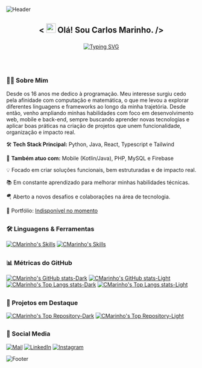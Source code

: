 ![Header](https://capsule-render.vercel.app/api?type=waving&height=130&color=gradient&customColorList=22&section=header)

###

<h2 align="center">&lt; <img src="https://media.giphy.com/media/hvRJCLFzcasrR4ia7z/giphy.gif" width="25px" height="25px"> Olá! Sou Carlos Marinho. /&gt;</h2>

###

<div align="center">
  <a href="https://git.io/typing-svg">
    <img src="https://readme-typing-svg.demolab.com?font=Fira+Code&weight=600&size=25&pause=1000&color=1C768F&background=1C768F00&center=true&width=435&lines=Full%20Stack%20-%20Developer"alt="Typing SVG" />
  </a>
</div>

<br><br>

### 🧑‍💻 Sobre Mim
Desde os 16 anos me dedico à programação. Meu interesse surgiu cedo pela afinidade com computação e matemática, o que me levou a explorar diferentes linguagens e frameworks ao longo da minha trajetória. Desde então, venho ampliando minhas habilidades com foco em desenvolvimento web, mobile e back-end, sempre buscando aprender novas tecnologias e aplicar boas práticas na criação de projetos que unem funcionalidade, organização e impacto real.

🛠 **Tech Stack Principal:** Python, Java, React, Typescript e Tailwind

🧩 **Também atuo com:** Mobile (Kotlin/Java), PHP, MySQL e Firebase

💡 Focado em criar soluções funcionais, bem estruturadas e de impacto real.

📚 Em constante aprendizado para melhorar minhas habilidades técnicas.

🪂 Aberto a novos desafios e colaborações na área de tecnologia.

🚀 Portfólio: [Indisponível no momento](https://)

##

### 🛠️ Linguagens & Ferramentas


[![CMarinho's Skills](https://skillicons.dev/icons?i=java,spring,mysql,postgres,kotlin,flutter,gcp,python,html,css,bootstrap,git&theme=dark)](https://github.com/cmarinho-dev/#gh-dark-mode-only)
[![CMarinho's Skills](https://skillicons.dev/icons?i=java,spring,mysql,postgres,kotlin,flutter,gcp,python,html,css,bootstrap,git&theme=light)](https://github.com/cmarinho-dev/#gh-light-mode-only)

##

### 📊 Métricas do GitHub

[![CMarinho's GitHub stats-Dark](https://github-readme-stats.vercel.app/api?username=cmarinho-dev&show_icons=true&hide_border=true&locale=pt-br&theme=tokyonight#gh-dark-mode-only)](https://github.com/cmarinho-dev/#gh-dark-mode-only)
[![CMarinho's GitHub stats-Light](https://github-readme-stats.vercel.app/api?username=cmarinho-dev&show_icons=true&hide_border=false&locale=pt-br&theme=default#gh-light-mode-only)](https://github.com/cmarinho-dev/#gh-light-mode-only)
[![CMarinho's Top Langs stats-Dark](https://github-readme-stats.vercel.app/api/top-langs/?username=cmarinho-dev&layout=compact&hide_border=true&locale=pt-br&theme=tokyonight#gh-dark-mode-only)](https://github.com/cmarinho-dev/#gh-dark-mode-only)
[![CMarinho's Top Langs stats-Light](https://github-readme-stats.vercel.app/api/top-langs/?username=cmarinho-dev&layout=compact&hide_border=false&locale=pt-br&theme=default#gh-light-mode-only)](https://github.com/cmarinho-dev/#gh-light-mode-only)

##

### 📌 Projetos em Destaque

[![CMarinho's Top Repository-Dark](https://github-readme-stats.vercel.app/api/pin/?username=cmarinho-dev&repo=web-login-form&locale=pt-br&hide_border=true&show_owner=true&theme=tokyonight)](https://github.com/cmarinho-dev/web-login-form#gh-dark-mode-only)
[![CMarinho's Top Repository-Light](https://github-readme-stats.vercel.app/api/pin/?username=cmarinho-dev&repo=web-login-form&locale=pt-br&hide_border=false&show_owner=true&theme=default)](https://github.com/cmarinho-dev/web-login-form#gh-light-mode-only)

##

### 💬 Social Media

[![Mail](https://img.shields.io/badge/Gmail-1a1b27?style=for-the-badge&logo=gmail&logoColor=6b9cef)](mailto:cmarinho.dev@gmail.com)
[![LinkedIn](https://img.shields.io/badge/LinkedIn-1a1b27?style=for-the-badge&logo=invision&logoColor=6b9cef)](https://www.linkedin.com/in/carlos-marinho-dev/)
[![Instagram](https://img.shields.io/badge/Instagram-1a1b27?style=for-the-badge&logo=instagram&logoColor=6b9cef)](https://www.instagram.com/carloshen.ricky/)

![Footer](https://capsule-render.vercel.app/api?type=waving&height=130&color=gradient&customColorList=22&section=footer)

